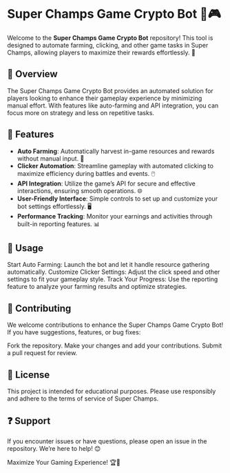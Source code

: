 # Super Champs Game Crypto Bot 🤖🎮

Welcome to the **Super Champs Game Crypto Bot** repository! This tool is designed to automate farming, clicking, and other game tasks in Super Champs, allowing players to maximize their rewards effortlessly. 🚀

## 📌 Overview

The Super Champs Game Crypto Bot provides an automated solution for players looking to enhance their gameplay experience by minimizing manual effort. With features like auto-farming and API integration, you can focus more on strategy and less on repetitive tasks.

## 🌟 Features

- **Auto Farming**: Automatically harvest in-game resources and rewards without manual input. 🌾  
- **Clicker Automation**: Streamline gameplay with automated clicking to maximize efficiency during battles and events. 🖱️  
- **API Integration**: Utilize the game’s API for secure and effective interactions, ensuring smooth operations. 🌐  
- **User-Friendly Interface**: Simple controls to set up and customize your bot settings effortlessly. 🖥️  
- **Performance Tracking**: Monitor your earnings and activities through built-in reporting features. 📊  

## 📖 Usage
Start Auto Farming: Launch the bot and let it handle resource gathering automatically.
Customize Clicker Settings: Adjust the click speed and other settings to fit your gameplay style.
Track Your Progress: Use the reporting feature to analyze your farming results and optimize strategies.

## 🤝 Contributing
We welcome contributions to enhance the Super Champs Game Crypto Bot! If you have suggestions, features, or bug fixes:

Fork the repository.
Make your changes and add your contributions.
Submit a pull request for review.

## 📜 License
This project is intended for educational purposes. Please use responsibly and adhere to the terms of service of Super Champs.

## ❓ Support
If you encounter issues or have questions, please open an issue in the repository. We’re here to help! 😊

Maximize Your Gaming Experience! 🏆💎